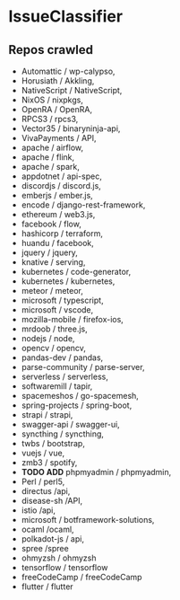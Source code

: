 # IssueClassifier
## Repos crawled
- Automattic / wp-calypso,
- Horusiath / Akkling,
- NativeScript / NativeScript,
- NixOS / nixpkgs,
- OpenRA / OpenRA,
- RPCS3 / rpcs3,
- Vector35 / binaryninja-api,
- VivaPayments / API,
- apache / airflow,
- apache / flink,
- apache / spark,
- appdotnet / api-spec,
- discordjs / discord.js,
- emberjs / ember.js,
- encode / django-rest-framework,
- ethereum / web3.js,
- facebook / flow,
- hashicorp / terraform,
- huandu / facebook,
- jquery / jquery,
- knative / serving,
- kubernetes / code-generator,
- kubernetes / kubernetes,
- meteor / meteor,
- microsoft / typescript,
- microsoft / vscode,
- mozilla-mobile / firefox-ios,
- mrdoob / three.js,
- nodejs / node,
- opencv / opencv,
- pandas-dev / pandas,
- parse-community / parse-server,
- serverless / serverless,
- softwaremill / tapir,
- spacemeshos / go-spacemesh,
- spring-projects / spring-boot,
- strapi / strapi,
- swagger-api / swagger-ui,
- syncthing / syncthing,
- twbs / bootstrap,
- vuejs / vue,
- zmb3 / spotify,
- **TODO ADD** phpmyadmin / phpmyadmin,
- Perl / perl5,
- directus /api,
- disease-sh /API,
- istio /api,
- microsoft / botframework-solutions,
- ocaml /ocaml,
- polkadot-js / api,
- spree /spree
- ohmyzsh / ohmyzsh
- tensorflow / tensorflow
- freeCodeCamp / freeCodeCamp
- flutter / flutter